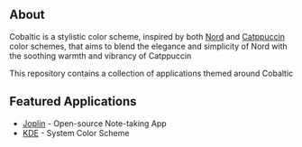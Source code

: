 
## About

Cobaltic is a stylistic color scheme, inspired by both [Nord](https://www.nordtheme.com/) and [Catppuccin](https://catppuccin.com/) color schemes, that aims to blend the elegance and simplicity of Nord with the soothing warmth and vibrancy of Catppuccin

This repository contains a collection of applications themed around Cobaltic

## Featured Applications

- [Joplin](https://github.com/mystjc/cobaltic-themes/tree/main/Joplin) - Open-source Note-taking App
- [KDE](https://github.com/mystjc/cobaltic-themes/tree/main/KDE) - System Color Scheme
